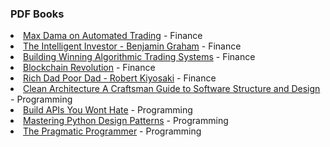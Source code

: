 <h3>PDF Books</h3>
<li><a href='https://github.com/asynchroza/books/blob/main/Finance/Max%20Dama%20on%20Automated%20Trading.pdf)'>Max Dama on Automated Trading</a> - Finance</li>
<li><a href='https://github.com/asynchroza/books/blob/main/Finance/The%20Intelligent%20Investor%20-%20Benjamin%20Graham.pdf)'>The Intelligent Investor - Benjamin Graham</a> - Finance</li>
<li><a href='https://github.com/asynchroza/books/blob/main/Finance/Building%20Winning%20Algorithmic%20Trading%20Systems.pdf)'>Building Winning Algorithmic Trading Systems</a> - Finance</li>
<li><a href='https://github.com/asynchroza/books/blob/main/Finance/Blockchain%20Revolution.pdf)'>Blockchain Revolution</a> - Finance</li>
<li><a href='https://github.com/asynchroza/books/blob/main/Finance/Rich%20Dad%20Poor%20Dad%20-%20Robert%20Kiyosaki.pdf)'>Rich Dad Poor Dad - Robert Kiyosaki</a> - Finance</li>
<li><a href='https://github.com/asynchroza/books/blob/main/Programming/Clean%20Architecture%20A%20Craftsman%20Guide%20to%20Software%20Structure%20and%20Design.pdf)'>Clean Architecture A Craftsman Guide to Software Structure and Design</a> - Programming</li>
<li><a href='https://github.com/asynchroza/books/blob/main/Programming/Build%20APIs%20You%20Wont%20Hate.pdf)'>Build APIs You Wont Hate</a> - Programming</li>
<li><a href='https://github.com/asynchroza/books/blob/main/Programming/Mastering%20Python%20Design%20Patterns.pdf)'>Mastering Python Design Patterns</a> - Programming</li>
<li><a href='https://github.com/asynchroza/books/blob/main/Programming/The%20Pragmatic%20Programmer.pdf)'>The Pragmatic Programmer</a> - Programming</li>

